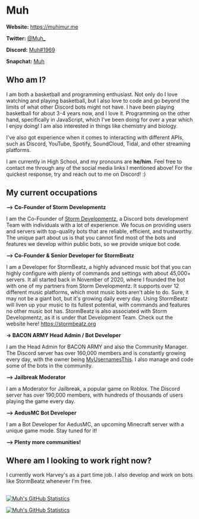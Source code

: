 # Muh

**Website:** https://muhimur.me

**Twitter:** [@Muh_](https://twitter.com/Muhimur_)

**Discord:** [Muh#1969](https://discord.com/users/383059277759381504)

**Snapchat:** [Muh](https://www.snapchat.com/add/muhimur)

## Who am I?

I am both a basketball and programming enthusiast. Not only do I love watching and playing basketball, but I also love to code and go beyond the limits of what other Discord bots might not have. I have been playing basketball for about 3-4 years now, and I love it. Programming on the other hand, specifically in JavaScript, which I've been doing for over a year which I enjoy doing! I am also interested in things like chemistry and biology.

I've also got experience when it comes to interacting with different APIs, such as Discord, YouTube, Spotify, SoundCloud, Tidal, and other streaming platforms.

I am currently in High School, and my pronouns are **he/him**. Feel free to contact me through any of the social media links I mentioned above! For the quickest response, try and reach out to me on Discord! :)

## My current occupations

**--> Co-Founder of Storm Developmentz**

I am the Co-Founder of [Storm Developmentz](https://stormdevelopmentz.xyz/), a Discord bots development Team with individuals with a lot of experience. We focus on providing users and servers with top-quality bots that are reliable, efficient, and trustworthy. The unique part about us is that you cannot find most of the bots and features we develop within public bots, so we provide unique bot code. 

**--> Co-Founder & Senior Developer for StormBeatz**

I am a Developer for StormBeatz, a highly advanced music bot that you can highly configure with plenty of commands and settings with about 45,000+ servers. It all started back in November of 2020, where I founded the bot with one of my partners from Storm Developmentz. It supports over 12 different music platforms, which most music bots aren't able to do. Sure, it may not be a giant bot, but it's growing daily every day. Using StormBeatz will liven up your music to its fullest potential, with commands and features no other music bot has. StormBeatz is also associated with Storm Developmentz, as it is under that Development Team. Check out the website here! https://stormbeatz.org

**-> BACON ARMY Head Admin / Bot Developer**

I am the Head Admin for BACON ARMY and also the Community Manager. The Discord server has over 160,000 members and is constantly growing every day, with the owner being [MyUsernamesThis](https://youtube.com/myusernamesthis). I also manage and code some of the bots in the community. 

**--> Jailbreak Moderator**

I am a Moderator for Jailbreak, a popular game on Roblox. The Discord server has over 190,000 members, with hundreds of thousands of users playing the game every day. 

**--> AedusMC Bot Developer**

I am a Bot Developer for AedusMC, an upcoming Minecraft server with a unique game mode. Stay tuned for it! 

**--> Plenty more communities!**

## Where am I looking to work right now?

I currently work Harvey's as a part time job. I also develop and work on bots like StormBeatz whenever I'm free.

##  

[![Muh's GitHub Statistics](https://github-readme-stats.vercel.app/api?username=muh9049&count_private=true&hide=stars,contribs,prs,issues&show_icons=true&theme=tokyonight)](https://muhimur.me/)

[![Muh's GitHub Statistics](https://github-readme-streak-stats.herokuapp.com/?user=muh9049&theme=algolia)](https://muhimur.me/)
